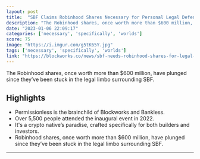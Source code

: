 ```yaml
---
layout: post
title:  "SBF Claims Robinhood Shares Necessary for Personal Legal Defense"
description: "The Robinhood shares, once worth more than $600 million, have plunged since they’ve been stuck in the legal limbo surrounding SBF."
date: "2023-01-06 22:09:17"
categories: ['necessary', 'specifically', 'worlds']
score: 75
image: "https://i.imgur.com/g5tK65Y.jpg"
tags: ['necessary', 'specifically', 'worlds']
link: "https://blockworks.co/news/sbf-needs-robinhood-shares-for-legal-defense"
---
```


The Robinhood shares, once worth more than $600 million, have plunged since they’ve been stuck in the legal limbo surrounding SBF.

## Highlights

- Permissionless is the brainchild of Blockworks and Bankless.
- Over 5,500 people attended the inaugural event in 2022.
- It's a crypto native’s paradise, crafted specifically for both builders and investors.
- Robinhood shares, once worth more than $600 million, have plunged since they’ve been stuck in the legal limbo surrounding SBF.

---
